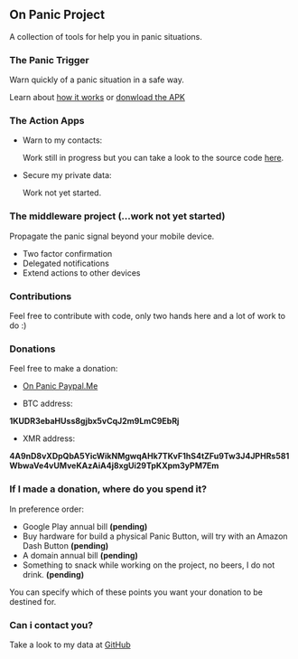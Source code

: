 ## On Panic Project

A collection of tools for help you in panic situations.

### The Panic Trigger

Warn quickly of a panic situation in a safe way.

Learn about [how it works](https://github.com/OnPanic/PanicTrigger/wiki) or [donwload the APK](https://github.com/OnPanic/PanicTrigger/releases)

### The Action Apps

- Warn to my contacts:

    Work still in progress but you can take a look to the source code [here](https://github.com/OnPanic/WarnContacts). 

- Secure my private data:

    Work not yet started.

### The middleware project (...work not yet started)

Propagate the panic signal beyond your mobile device.

- Two factor confirmation
- Delegated notifications
- Extend actions to other devices

### Contributions

Feel free to contribute with code, only two hands here and a lot of work to do :)

### Donations

Feel free to make a donation:
  
  - [On Panic Paypal.Me](https://www.paypal.me/OnPanic)

  - BTC address:

  **1KUDR3ebaHUss8gjbx5vCqJ2m9LmC9EbRj**
 
  - XMR address:

  **4A9nD8vXDpQbA5YicWikNMgwqAHk7TKvF1hS4tZFu9Tw3J4JPHRs581WbwaVe4vUMveKAzAiA4j8xgUi29TpKXpm3yPM7Em**


### If I made a donation, where do you spend it?

In preference order:

- Google Play annual bill **(pending)**
- Buy hardware for build a physical Panic Button, will try with an Amazon Dash Button **(pending)**
- A domain annual bill **(pending)**
- Something to snack while working on the project, no beers, I do not drink. **(pending)**

You can specify which of these points you want your donation to be destined for.

### Can i contact you?

Take a look to my data at [GitHub](https://github.com/arrase)
